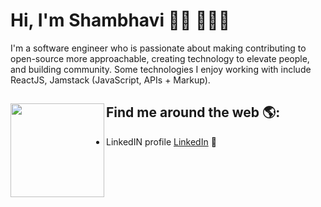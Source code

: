 # Hi, I'm Shambhavi 👋🏾 👩🏾‍💻

<!-- <img src="https://avatars.githubusercontent.com/u/67536519?v=4" alt="banner that says Shambhavi Sud - software engineer, content creator and community organizer alongside a cartoon illustration of Shambhavi"> -->
I'm a software engineer who is passionate about making contributing to open-source more approachable, creating technology to elevate people, and building community. Some technologies I enjoy working with include ReactJS, Jamstack (JavaScript, APIs + Markup). 

<!-- In 2020, I was selected to be an inaugural <a href="https://stars.github.com/">GitHub Star 🌟</a> based on my involvement in the tech community.  My interest in the React ecosystem led me to launch <a href="https://www.meetup.com/React-Ladies/">React Ladies</a>, a community for women and non-binary ReactJS developers. -->


## Find me around the web 🌎: <a href="https://github.com/shambhavisud"><img align="left" width="150" height="150" src="https://github.com/M0nica/M0nica/blob/main/octomonica/m0nica-octocat-rotating.gif?raw=true"></a>
- LinkedIN profile <a href="https://www.linkedin.com/in/shambhavi-sud-34166419a/">LinkedIn</a> 💼
